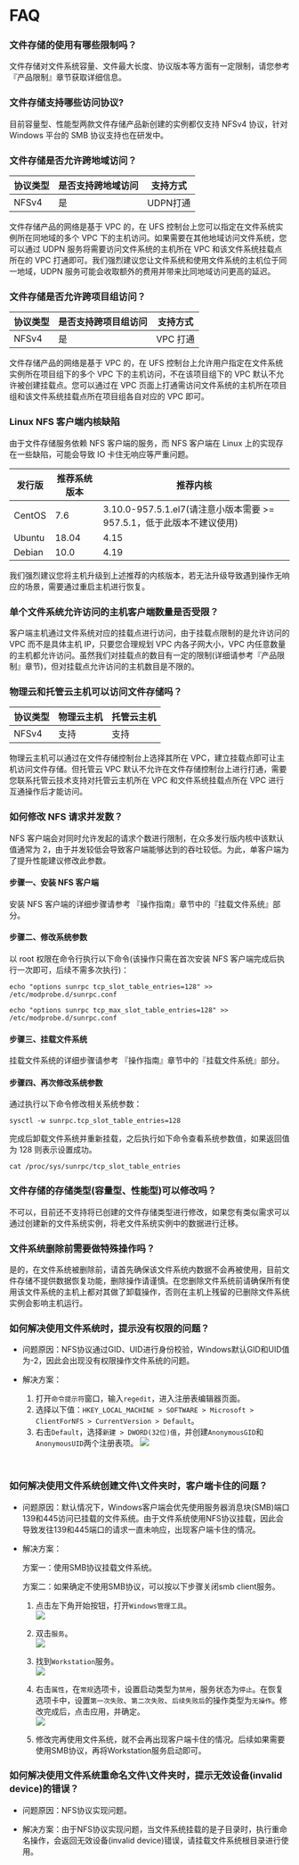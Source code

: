 # FAQ

### 文件存储的使用有哪些限制吗？
文件存储对文件系统容量、文件最大长度、协议版本等方面有一定限制，请您参考『产品限制』章节获取详细信息。

### 文件存储支持哪些访问协议?
目前容量型、性能型两款文件存储产品新创建的实例都仅支持 NFSv4 协议，针对 Windows 平台的 SMB 协议支持也在研发中。

### 文件存储是否允许跨地域访问？
|协议类型   |是否支持跨地域访问   |支持方式  |
|--------|--------|--------|
|NFSv4	|是	|UDPN打通|

文件存储产品的网络是基于 VPC 的，在 UFS 控制台上您可以指定在文件系统实例所在同地域的多个 VPC 下的主机访问。如果需要在其他地域访问文件系统，您可以通过 UDPN 服务将需要访问文件系统的主机所在 VPC 和该文件系统挂载点所在的 VPC 打通即可。我们强烈建议您让文件系统和使用文件系统的主机位于同一地域，UDPN 服务可能会收取额外的费用并带来比同地域访问更高的延迟。

### 文件存储是否允许跨项目组访问？
|协议类型   |是否支持跨项目组访问   |支持方式  |
|--------|--------|--------|
|NFSv4	|是	|VPC 打通|

文件存储产品的网络是基于 VPC 的，在 UFS 控制台上允许用户指定在文件系统实例所在项目组下的多个 VPC 下的主机访问，不在该项目组下的 VPC 默认不允许被创建挂载点。您可以通过在 VPC 页面上打通需访问文件系统的主机所在项目组和该文件系统挂载点所在项目组各自对应的 VPC 即可。

### Linux NFS 客户端内核缺陷
由于文件存储服务依赖 NFS 客户端的服务，而 NFS 客户端在 Linux 上的实现存在一些缺陷，可能会导致 IO 卡住无响应等严重问题。

|发行版  |推荐系统版本  |推荐内核  |
|--------|--------|--------|
|CentOS	|7.6	|3.10.0-957.5.1.el7(请注意小版本需要 >= 957.5.1，低于此版本不建议使用)|
|Ubuntu	|18.04	|4.15|
|Debian	|10.0	|4.19|

我们强烈建议您将主机升级到上述推荐的内核版本，若无法升级导致遇到操作无响应的场景，需要通过重启主机进行恢复。

### 单个文件系统允许访问的主机客户端数量是否受限？
客户端主机通过文件系统对应的挂载点进行访问，由于挂载点限制的是允许访问的 VPC 而不是具体主机 IP，只要您合理规划 VPC 内各子网大小，VPC 内任意数量的主机都允许访问。虽然我们对挂载点的数目有一定的限制(详细请参考『产品限制』章节)，但对挂载点允许访问的主机数目是不限的。

### 物理云和托管云主机可以访问文件存储吗？

| 协议类型  |物理云主机|托管云主机|
|--------|--------|--------|
|NFSv4	|支持	|支持|

物理云主机可以通过在文件存储控制台上选择其所在 VPC，建立挂载点即可让主机访问文件存储。但托管云 VPC 默认不允许在文件存储控制台上进行打通，需要您联系托管云技术支持对托管云主机所在 VPC 和文件系统挂载点所在 VPC 进行互通操作后才能访问。

### 如何修改 NFS 请求并发数？
NFS 客户端会对同时允许发起的请求个数进行限制，在众多发行版内核中该默认值通常为 2，由于并发较低会导致客户端能够达到的吞吐较低。为此，单客户端为了提升性能建议修改此参数。

#### 步骤一、安装 NFS 客户端
安装 NFS 客户端的详细步骤请参考 『操作指南』章节中的『挂载文件系统』部分。

#### 步骤二、修改系统参数
以 root 权限在命令行执行以下命令(该操作只需在首次安装 NFS 客户端完成后执行一次即可，后续不需多次执行)：

    echo "options sunrpc tcp_slot_table_entries=128" >> /etc/modprobe.d/sunrpc.conf

    echo "options sunrpc tcp_max_slot_table_entries=128" >> /etc/modprobe.d/sunrpc.conf

#### 步骤三、挂载文件系统
挂载文件系统的详细步骤请参考 『操作指南』章节中的『挂载文件系统』部分。

#### 步骤四、再次修改系统参数
通过执行以下命令修改相关系统参数：

    sysctl -w sunrpc.tcp_slot_table_entries=128

完成后卸载文件系统并重新挂载，之后执行如下命令查看系统参数值，如果返回值为 128 则表示设置成功。

    cat /proc/sys/sunrpc/tcp_slot_table_entries

### 文件存储的存储类型(容量型、性能型)可以修改吗？
不可以，目前还不支持将已创建的文件存储类型进行修改，如果您有类似需求可以通过创建新的文件系统实例，将老文件系统实例中的数据进行迁移。

### 文件系统删除前需要做特殊操作吗？
是的，在文件系统被删除前，请首先确保该文件系统内数据不会再被使用，目前文件存储不提供数据恢复功能，删除操作请谨慎。在您删除文件系统前请确保所有使用该文件系统的主机上都对其做了卸载操作，否则在主机上残留的已删除文件系统实例会影响主机运行。

### 如何解决使用文件系统时，提示没有权限的问题？

- 问题原因：NFS协议通过GID、UID进行身份校验，Windows默认GID和UID值为-2，因此会出现没有权限操作文件系统的问题。

- 解决方案：  
    1. 打开`命令提示符`窗口，输入`regedit`，进入注册表编辑器页面。  
    2. 选择以下值：`HKEY_LOCAL_MACHINE > SOFTWARE > Microsoft > ClientForNFS > CurrentVersion > Default`。  
    3. 右击`Default`，选择`新建 > DWORD(32位)值`，并创建`AnonymousGID`和`AnonymousUID`两个注册表项。
    ![](/images/faq/faq1.png)

<br/>

### 如何解决使用文件系统创建文件\文件夹时，客户端卡住的问题？

- 问题原因：默认情况下，Windows客户端会优先使用服务器消息块(SMB)端口139和445访问已挂载的文件系统。由于文件系统使用NFS协议挂载，因此会导致发往139和445端口的请求一直未响应，出现客户端卡住的情况。

- 解决方案：

    方案一：使用SMB协议挂载文件系统。

    方案二：如果确定不使用SMB协议，可以按以下步骤关闭smb client服务。

    1. 点击左下角开始按钮，打开`Windows管理工具`。  
    ![](/images/faq/faq2.png)  

    2. 双击`服务`。  
    ![](/images/faq/faq3.png)

    3. 找到`Workstation`服务。  
    ![](/images/faq/faq4.png)

    4. 右击`属性`，在`常规`选项卡，设置启动类型为`禁用`，服务状态为`停止`。在恢复选项卡中，设置`第一次失败`、`第二次失败`、`后续失败后`的操作类型为`无操作`。修改完成后，点击应用，并确定。  
    ![](/images/faq/faq5.png)

    5. 修改完再使用文件系统，就不会再出现客户端卡住的情况。后续如果需要使用SMB协议，再将Workstation服务启动即可。

### 如何解决使用文件系统重命名文件\文件夹时，提示无效设备(invalid device)的错误？

- 问题原因：NFS协议实现问题。

- 解决方案：由于NFS协议实现问题，当文件系统挂载的是子目录时，执行重命名操作，会返回无效设备(invalid device)错误，请挂载文件系统根目录进行使用。
